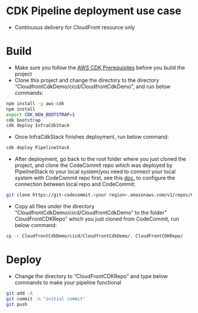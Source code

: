 # CDK Pipeline deployment use case  

* Continuous delivery for CloudFront resource only  

# Build
* Make sure you follow the [AWS CDK Prerequisites](https://docs.aws.amazon.com/cdk/latest/guide/work-with.html#work-with-prerequisites) before you build the project    
* Clone this project and change the directory to the directory “CloudfrontCdkDemo/cicd/CloudfrontCdkDemo”, and run below commands:  
```bash
npm install -g aws-cdk
npm install  
export CDK_NEW_BOOTSTRAP=1 
cdk bootstrap
cdk deploy InfraCdkStack
```  
* Once InfraCdkStack finishes deployment, run below command:  
```bash
cdk deploy PipelineStack
```   
* After deployment, go back to the root folder where you just cloned the project, and clone the CodeCommit repo which was deployed by PipelineStack to your local system(you need to connect your local system with CodeCommit repo first,  see this [doc.](https://docs.aws.amazon.com/codecommit/latest/userguide/setting-up-gc.html) to configure the connection between local repo and CodeCommit:  
```bash
git clone https://git-codecommit.<your region>.amazonaws.com/v1/repos/CloudFrontCDKRepo
```   
* Copy all files under the directory “CloudfrontCdkDemo/cicd/CloudfrontCdkDemo” to the folder” CloudFrontCDKRepo” which you just cloned from CodeCommit, run below command:  
```bash
cp -r CloudfrontCdkDemo/cicd/CloudfrontCdkDemo/. CloudFrontCDKRepo/
```  
# Deploy  
* Change the directory to “CloudFrontCDKRepo” and type below commands to make your pipeline functional   
```bash
git add -A
git commit -m "initial commit"
git push
```  
